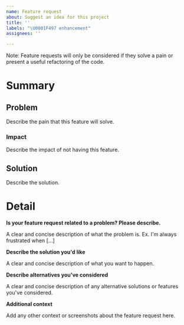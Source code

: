 ```yaml
---
name: Feature request
about: Suggest an idea for this project
title: ''
labels: "\U0001F497 enhancement"
assignees: ''

---
```


Note: Feature requests will only be considered if they solve a pain or present a useful refactoring of the code.

# Summary

## Problem

Describe the pain that this feature will solve.

### Impact

Describe the impact of not having this feature.

## Solution

Describe the solution.

# Detail

**Is your feature request related to a problem? Please describe.**

A clear and concise description of what the problem is. Ex. I'm always frustrated when [...]

**Describe the solution you'd like**

A clear and concise description of what you want to happen.

**Describe alternatives you've considered**

A clear and concise description of any alternative solutions or features you've considered.

**Additional context**

Add any other context or screenshots about the feature request here.
